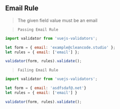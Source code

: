 ## Email Rule

> The given field value must be an email

> `Passing Email Rule`
```js
import validator from 'vuejs-validators';

let form = { email: 'example@cleancode.studio' };
let rules = { email: ['email'] };

validator(form, rules).validate();
```

> `Failing Email Rule`
```js
import validator from 'vuejs-validators';

let form = { email: 'asdfsdaf@.net'}
let rules = { email: ['email'] }

validator(form, rules).validate();
```


